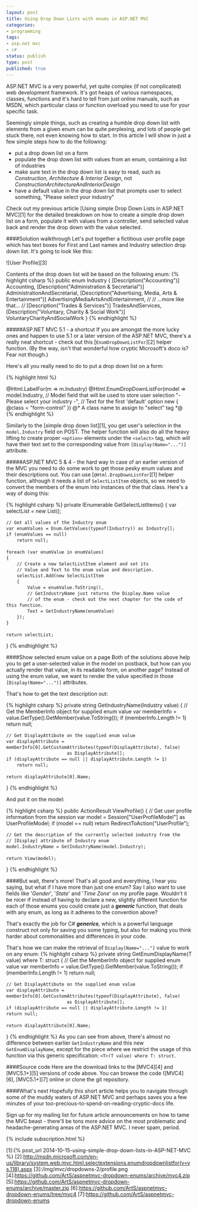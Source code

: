 ```yaml
---
layout: post
title: Using Drop Down Lists with enums in ASP.NET MVC
categories:
- programming
tags:
- asp.net mvc
- c#
status: publish
type: post
published: true
---
```

ASP.NET MVC is a very powerful, yet quite complex (if not complicated) web development framework.
It's got heaps of various namespaces, classes, functions and it's hard to tell from just online
manuals, such as MSDN, which particular class or function overload you need to use for your specific
task.

Seemingly simple things, such as creating a humble drop down list with elements from a given enum
can be quite perplexing, and lots of people get stuck there, not even knowing how to start.  In this
article I will show in just a few simple steps how to do the following:

- put a drop down list on a form
- populate the drop down list with values from an enum, containing a list of industries
- make sure text in the drop down list is easy to read, such as _Construction, Architecture & Interior Design_, not _ConstructionArchitectureAndInteriorDesign_
- have a default value in the drop down list that prompts user to select something, "Please select your industry"

Check out my previous article [Using simple Drop Down Lists in ASP.NET MVC][1] for the detailed
breakdown on how to create a simple drop down list on a form, populate it with values from a
controller, send selected value back and render the drop down with the value selected.

####Solution walkthrough
Let's put together a fictitious user profile page which has text boxes for First and Last names and
Industry selection drop down list. It's going to look like this:

<p class="center" markdown="1">
    ![User Profile][3]
</p>

Contents of the drop down list will be based on the following enum:
{% highlight csharp %}
public enum Industry
{
    [Description("Accounting")]
    Accounting,
    [Description("Administration & Secretarial")]
    AdministrationAndSecretarial,
    [Description("Advertising, Media, Arts & Entertainment")]
    AdvertisingMediaArtsAndEntertainment,
    //
    // ...more like that...
    //
    [Description("Trades & Services")]
    TradesAndServices,
    [Description("Voluntary, Charity & Social Work")]
    VoluntaryCharityAndSocialWork
}
{% endhighlight %}

#####ASP.NET MVC 5.1 - a shortcut
If you are amongst the more lucky ones and happen to use 5.1 or a later version of the ASP.NET MVC,
there's a really neat shortcut - check out this [`EnumDropDownListFor`][2] helper function. (By the
way, isn't that wonderful how cryptic Microsoft's doco is? Fear not though.)

Here's all you really need to do to put a drop down list on a form:

{% highlight html %}
<div class="form-group">
    @Html.LabelFor(m => m.Industry)
    @Html.EnumDropDownListFor(model => model.Industry, // Model field that will be used to store user selection
                              "- Please select your industry -", // Text for the first 'default' option
                              new { @class = "form-control" })  @* A class name to assign to "select" tag *@
</div>
{% endhighlight %}

Similarly to the [simple drop down list][1], you get user's selection in the `model.Industry` field
on POST. The helper function will also do all the heavy lifting to create proper `<option>` elements
under the `<select>` tag, which will have their text set to the corresponding value from
`[Display(Name="...")]` attribute.

#####ASP.NET MVC 5 & 4 - the hard way
In case of an earlier version of the MVC you need to do some work to get those pesky enum values and
their descriptions out. You can use [`@Html.DropDownListFor`][1] helper function, although it needs 
a list of `SelectListItem` objects, so we need to convert the members of the enum into instances of the
that class. Here's a way of doing this:

{% highlight csharp %}
private IEnumerable<SelectListItem> GetSelectListItems()
{
    var selectList = new List<SelectListItem>();

    // Get all values of the Industry enum
    var enumValues = Enum.GetValues(typeof(Industry)) as Industry[];
    if (enumValues == null)
        return null;

    foreach (var enumValue in enumValues)
    {
        // Create a new SelectListItem element and set its 
        // Value and Text to the enum value and description.
        selectList.Add(new SelectListItem
        {
            Value = enumValue.ToString(),
            // GetIndustryName just returns the Display.Name value
            // of the enum - check out the next chapter for the code of this function.
            Text = GetIndustryName(enumValue)
        });
    }

    return selectList;
}
{% endhighlight %}

####Show selected enum value on a page
Both of the solutions above help you to get a user-selected value in the model on postback, but how
can you actually render that value, in its readable form, on another page? Instead of using the enum
value, we want to render the value specified in those `[Display(Name="...")]` attributes.

That's how to get the text description out:

{% highlight csharp %}
private string GetIndustryName(Industry value)
{
    // Get the MemberInfo object for supplied enum value
    var memberInfo = value.GetType().GetMember(value.ToString());
    if (memberInfo.Length != 1)
        return null;

    // Get DisplayAttibute on the supplied enum value
    var displayAttribute = memberInfo[0].GetCustomAttributes(typeof(DisplayAttribute), false)
                           as DisplayAttribute[];
    if (displayAttribute == null || displayAttribute.Length != 1)
        return null;

    return displayAttribute[0].Name;
}
{% endhighlight %}

And put it on the model:

{% highlight csharp %}
public ActionResult ViewProfile()
{
    // Get user profile information from the session
    var model = Session["UserProfileModel"] as UserProfileModel;
    if (model == null)
        return RedirectToAction("UserProfile");

    // Get the description of the currently selected industry from the 
    // [Display] attribute of Industry enum
    model.IndustryName = GetIndustryName(model.Industry);

    return View(model);
}
{% endhighlight %}

####But wait, there's more!
That's all good and everything, I hear you saying, but what if I have more than just one enum? Say I
also want to use fields like '_Gender_', '_State_' and '_Time Zone_' on my profile page.  Wouldn't
it be nicer if instead of having to declare a new, slightly different function for each of those
enums you could create just a **_generic_** function, that deals with any enum, as long as it
adheres to the convention above?

That's exactly the job for C# **_generics_**, which is a powerful language construct not only for
saving you some typing, but also for making you think harder about commonalities and differences in your
code.

That's how we can make the retrieval of `Display[Name="..."]` value to work on any enum:
{% highlight csharp %}
private string GetEnumDisplayName<T>(T value) where T: struct
{
    // Get the MemberInfo object for supplied enum value
    var memberInfo = value.GetType().GetMember(value.ToString());
    if (memberInfo.Length != 1)
    return null;

    // Get DisplayAttibute on the supplied enum value
    var displayAttribute = memberInfo[0].GetCustomAttributes(typeof(DisplayAttribute), false)
                           as DisplayAttribute[];
    if (displayAttribute == null || displayAttribute.Length != 1)
    return null;

    return displayAttribute[0].Name;
}
{% endhighlight %}
As you can see from above, there's almost no difference between earlier `GetIndustryName` and this
new `GetEnumDisplayName`, except for the piece where we restrict the usage of this function via this
generic specification: `<T>(T value) where T: struct`.

####Source code
Here are the download links to the [MVC4][4] and [MVC5.1+][5] versions of code above. You can
browse the code ([MVC4][6], [MVC5.1+][7] online or clone the git repository.

####What's next
Hopefully this short article helps you to navigate through some of the muddy waters of ASP.NET MVC
and perhaps saves you a few minutes of your too-precious-to-spend-on-reading-cryptic-docs life.

Sign up for my mailing list for future article announcements on how to tame the MVC beast - there'll
be tons more advice on the most problematic and headache-generating areas of the ASP.NET MVC. I
never spam, period.

{% include subscription.html %}

[1]:{% post_url 2014-10-15-using-simple-drop-down-lists-in-ASP-NET-MVC %}
[2]:http://msdn.microsoft.com/en-us/library/system.web.mvc.html.selectextensions.enumdropdownlistfor(v=vs.118).aspx
[3]:/img/mvc/dropdowns-2/profile.png
[4]:https://github.com/ArtS/aspnetmvc-dropdown-enums/archive/mvc4.zip
[5]:https://github.com/ArtS/aspnetmvc-dropdown-enums/archive/master.zip
[6]:https://github.com/ArtS/aspnetmvc-dropdown-enums/tree/mvc4
[7]:https://github.com/ArtS/aspnetmvc-dropdown-enums
